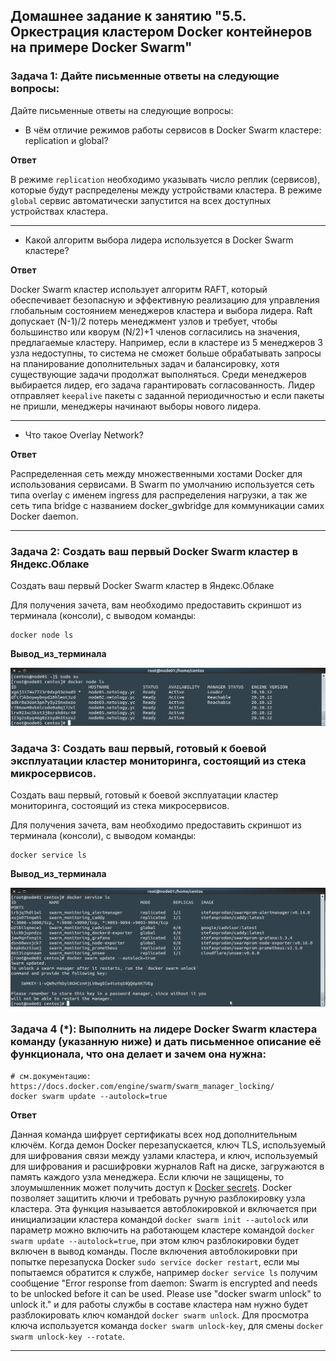 ## Домашнее задание к занятию "5.5. Оркестрация кластером Docker контейнеров на примере Docker Swarm"

### Задача 1: Дайте письменные ответы на следующие вопросы:

Дайте письменные ответы на следующие вопросы:

- В чём отличие режимов работы сервисов в Docker Swarm кластере: replication и global?

__Ответ__

В режиме  `replication`  необходимо указывать число реплик (сервисов), которые будут распределены между устройствами кластера. В режиме  `global`  сервис автоматически запустится на всех доступных устройствах кластера.

---

- Какой алгоритм выбора лидера используется в Docker Swarm кластере?

__Ответ__

Docker Swarm кластер использует алгоритм RAFT, который обеспечивает безопасную и эффективную реализацию для управления глобальным состоянием менеджеров кластера и выбора лидера. Raft допускает (N-1)/2 потерь менеджмент узлов и требует, чтобы большинство или кворум (N/2)+1 членов согласились на значения, предлагаемые кластеру. Например, если в кластере из 5 менеджеров 3 узла недоступны, то система не сможет больше обрабатывать запросы на планирование дополнительных задач и балансировку, хотя существующие задачи продолжат выполняться. Среди менеджеров выбирается лидер, его задача гарантировать согласованность. Лидер отправляет `keepalive` пакеты с заданной периодичностью и если пакеты не пришли, менеджеры начинают выборы нового лидера.

---

- Что такое Overlay Network?

__Ответ__

Распределенная сеть между множественными хостами Docker для использования сервисами. В Swarm по умолчанию используется сеть типа overlay с именем ingress для распределения нагрузки, а так же сеть типа bridge с названием docker_gwbridge для коммуникации самих Docker daemon.

---

### Задача 2: Создать ваш первый Docker Swarm кластер в Яндекс.Облаке

Создать ваш первый Docker Swarm кластер в Яндекс.Облаке

Для получения зачета, вам необходимо предоставить скриншот из терминала (консоли), с выводом команды:
```
docker node ls
```

__Вывод_из_терминала__

![Задача 2](/HomeWork/virt-homeworks/05-virt-05-docker-swarm/img/docker-node.png)

### Задача 3: Создать ваш первый, готовый к боевой эксплуатации кластер мониторинга, состоящий из стека микросервисов.

Создать ваш первый, готовый к боевой эксплуатации кластер мониторинга, состоящий из стека микросервисов.

Для получения зачета, вам необходимо предоставить скриншот из терминала (консоли), с выводом команды:
```
docker service ls
```

__Вывод_из_терминала__

![Задача 3](/HomeWork/virt-homeworks/05-virt-05-docker-swarm/img/docker-service.png)

### Задача 4 (*): Выполнить на лидере Docker Swarm кластера команду (указанную ниже) и дать письменное описание её функционала, что она делает и зачем она нужна:
```
# см.документацию: https://docs.docker.com/engine/swarm/swarm_manager_locking/
docker swarm update --autolock=true
```

__Ответ__

Данная команда шифрует сертификаты всех нод дополнительным ключём. Когда демон Docker перезапускается, ключ TLS, используемый для шифрования связи между узлами кластера, и ключ, используемый для шифрования и расшифровки журналов Raft на диске, загружаются в память каждого узла менеджера. Если ключи не защищены, то злоумышленник может получить доступ к [Docker secrets](https://docs.docker.com/engine/swarm/secrets/). Docker позволяет защитить ключи и требовать ручную разблокировку узла кластера. Эта функция называется автоблокировкой и включается при инициализации кластера командой `docker swarm init --autolock` или параметр можно включить на работающем кластере командой `docker swarm update --autolock=true`, при этом ключ разблокировки будет включен в вывод команды. После включения автоблокировки при попытке перезапуска Docker `sudo service docker restart`, если мы попытаемся обратится к службе, например `docker service ls` получим сообщение "Error response from daemon: Swarm is encrypted and needs to be unlocked before it can be used. Please use "docker swarm unlock" to unlock it." и для работы службы в составе кластера нам нужно будет разблокировать ключ командой `docker swarm unlock`. Для просмотра ключа используется команда `docker swarm unlock-key`, для смены `docker swarm unlock-key --rotate`.

---
